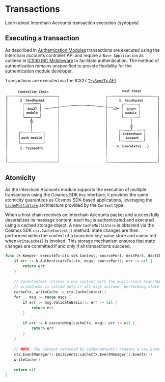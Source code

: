 <!--
order: 5
-->

# Transactions

Learn about Interchain Accounts transaction execution {synopsis}

## Executing a transaction

As described in [Authentication Modules](./auth-modules.md#trysendtx) transactions are executed using the interchain accounts controller API and require a `Base Application` as outlined in [ICS30 IBC Middleware](https://github.com/cosmos/ibc/tree/master/spec/app/ics-030-middleware) to facilitate authentication. The method of authentication remains unspecified to provide flexibility for the authentication module developer.

Transactions are executed via the ICS27 [`TrySendTx` API](./auth-modules.md#trysendtx). 

![send-tx-flow](../../assets/send-interchain-tx.png "Transaction Execution")

## Atomicity

As the Interchain Accounts module supports the execution of multiple transactions using the Cosmos SDK `Msg` interface, it provides the same atomicity guarantees as Cosmos SDK-based applications, leveraging the [`CacheMultiStore`](https://docs.cosmos.network/master/core/store.html#cachemultistore) architecture provided by the `Context` type. 

When a host chain receives an Interchain Accounts packet and successfully deserializes its message content, each `Msg` is authenticated and executed using a cached storage object. A new `CacheMultiStore` is obtained via the Cosmos SDK `ctx.CacheContext()` method. State changes are then performed within the context of a branched key-value store and commited when `writeCache()` is invoked. This storage mechanism ensures that state changes are committed if and only if all transactions succeed.

```go
func (k Keeper) executeTx(ctx sdk.Context, sourcePort, destPort, destChannel string, msgs []sdk.Msg) error {
	if err := k.AuthenticateTx(ctx, msgs, sourcePort); err != nil {
		return err
	}

	// CacheContext returns a new context with the multi-store branched into a cached storage object
	// writeCache is called only if all msgs succeed, performing state transitions atomically
	cacheCtx, writeCache := ctx.CacheContext()
	for _, msg := range msgs {
		if err := msg.ValidateBasic(); err != nil {
			return err
		}

		if err := k.executeMsg(cacheCtx, msg); err != nil {
			return err
		}
	}

	// NOTE: The context returned by CacheContext() creates a new EventManager, so events must be correctly propagated back to the current context
	ctx.EventManager().EmitEvents(cacheCtx.EventManager().Events())
	writeCache()

	return nil
}
```